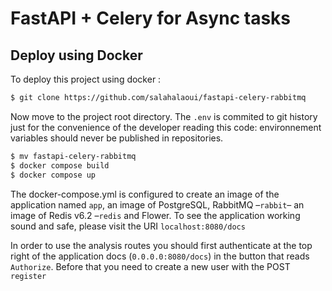 # FastAPI + Celery for Async tasks

## Deploy using Docker

To deploy this project using docker :

```bash
$ git clone https://github.com/salahalaoui/fastapi-celery-rabbitmq
```


Now move to the project root directory. The ``.env`` is commited to git history
just for the convenience of the developer reading this code: environnement variables should never be published in repositories.

```bash
$ mv fastapi-celery-rabbitmq
$ docker compose build
$ docker compose up
```

The docker-compose.yml is configured to create an image of the application named ``app``, an image of PostgreSQL, RabbitMQ –``rabbit``– an image of Redis v6.2 –``redis`` and Flower. To see the application working sound and safe, please visit the URI ``localhost:8080/docs``

In order to use the analysis routes you should first authenticate at the top right of the application docs (``0.0.0.0:8080/docs``) in the button that reads ``Authorize``. Before that you need to create a new user with the POST ``register``


